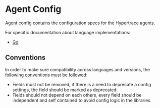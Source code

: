 # Agent Config

Agent config contains the configuration specs for the Hypertrace agents.

For specific documentation about language implementations:

- [Go](./go/README.md)

## Conventions

In order to make sure compatibility across languages and versions, the following conventions must be followed:

- Fields must not be removed, if there is a need to deprecate a config settings, the field should be marked as deprecated.
- Fields should not depend on each others, every field should be independent and self contained to avoid config logic in the libraries.
